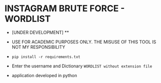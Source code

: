 # INSTAGRAM BRUTE FORCE - WORDLIST

- [UNDER DEVELOPMENT] **

- USE FOR ACADEMIC PURPOSES ONLY. THE MISUSE OF THIS TOOL IS NOT MY RESPONSIBILITY

- `pip install -r requirements.txt`

- Enter the username and Dictionary `WORDLIST without extension file`

- application developed in python
